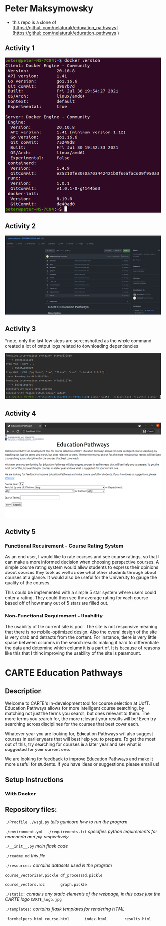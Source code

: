 # Peter Maksymowsky
* this repo is a clone of [https://github.com/nelaturuk/education_pathways](https://github.com/nelaturuk/education_pathways
)

## Activity 1
![screenshot of docker install](./images/Activity1.png)

## Activity 2
![screenshot of cloned repo](./images/Activity2.png)

## Activity 3
*note, only the last few steps are screenshotted as the whole command created a lot of output logs related to downloading dependencies

![screenshot of docker build](./images/Activity3.png)

## Activity 4
![screenshot of education pathways running](./images/Activity4.png)

## Activity 5

### Functional Requirement - Course Rating System
As an end user, I would like to rate courses and see course ratings, so that I can make a more informed decision when choosing perspective courses. A simple course rating system would allow students to express their opinions about courses they took as well as see what other students through about courses at a glance. It would also be useful for the University to gauge the quality of the courses.

This could be implemented with a simple 5 star system where users could enter a rating. They could then see the average rating for each course based off of how many out of 5 stars are filled out.

### Non-Functional Requirement - Usability

The usability of the current site is poor. The site is not responsive meaning that there is no mobile-optimized design. Also the overal design of the site is very drab and detracts from the content. For instance, there is very little space between columns in the search results making it hard to differentiate the data and determine which column it is a part of. It is because of reasons like this that I think improving the usability of the site is paramount. 

# CARTE Education Pathways

## Description
Welcome to CARTE's in-development tool for course selection at UofT. Education Pathways allows for more intelligent course searching, by matching not just the terms you search, but ones relevant to them. The more terms you search for, the more relevant your results will be! Even try searching across disciplines for the courses that best cover each.

Whatever year you are looking for, Education Pathways will also suggest courses in earlier years that will best help you to prepare. To get the most out of this, try searching for courses in a later year and see what is suggested for your current one.

We are looking for feedback to improve Education Pathways and make it more useful for students. If you have ideas or suggestions, please email us!

## Setup Instructions

### With Docker



## Repository files:

`./Procfile ./wsgi.py` *tells gunicorn how to run the program*

`./environment.yml  ./requirements.txt` *specifies python requirements for anaconda and pip respectively*

`./__init__.py` *main flask code*

`./readme.md` *this file*

`./resources:` *contains datasets used in the program*

`course_vectorizer.pickle df_processed.pickle`

`course_vectors.npz       graph.pickle`

`./static:` *contains any static elements of the webpage, in this case just the CARTE logo*
`CARTE_logo.jpg`

`./templates:` *contains flask templates for rendering HTML*

`_formhelpers.html course.html       index.html        results.html`
